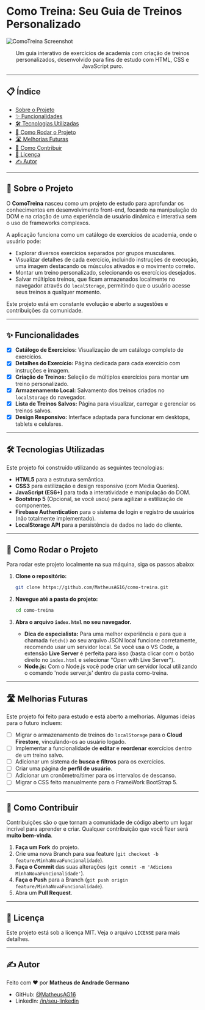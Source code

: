 # Como Treina: Seu Guia de Treinos Personalizado

![ComoTreina Screenshot](https://i.imgur.com/8QjP2yW.png) <p align="center">
  Um guia interativo de exercícios de academia com criação de treinos personalizados, desenvolvido para fins de estudo com HTML, CSS e JavaScript puro.
</p>

---

## 📋 Índice

- [Sobre o Projeto](#-sobre-o-projeto)
- [✨ Funcionalidades](#-funcionalidades)
- [🛠️ Tecnologias Utilizadas](#-tecnologias-utilizadas)
- [🚀 Como Rodar o Projeto](#-como-rodar-o-projeto)
- [🛣️ Melhorias Futuras](#-melhorias-futuras)
- [🤝 Como Contribuir](#-como-contribuir)
- [📄 Licença](#-licença)
- [✍️ Autor](#-autor)

---

## 📖 Sobre o Projeto

O **ComoTreina** nasceu como um projeto de estudo para aprofundar os conhecimentos em desenvolvimento front-end, focando na manipulação do DOM e na criação de uma experiência de usuário dinâmica e interativa sem o uso de frameworks complexos.

A aplicação funciona como um catálogo de exercícios de academia, onde o usuário pode:
- Explorar diversos exercícios separados por grupos musculares.
- Visualizar detalhes de cada exercício, incluindo instruções de execução, uma imagem destacando os músculos ativados e o movimento correto.
- Montar um treino personalizado, selecionando os exercícios desejados.
- Salvar múltiplos treinos, que ficam armazenados localmente no navegador através do `localStorage`, permitindo que o usuário acesse seus treinos a qualquer momento.

Este projeto está em constante evolução e aberto a sugestões e contribuições da comunidade.

---

## ✨ Funcionalidades

- [x] **Catálogo de Exercícios:** Visualização de um catálogo completo de exercícios.
- [x] **Detalhes do Exercício:** Página dedicada para cada exercício com instruções e imagem.
- [x] **Criação de Treinos:** Seleção de múltiplos exercícios para montar um treino personalizado.
- [x] **Armazenamento Local:** Salvamento dos treinos criados no `localStorage` do navegador.
- [x] **Lista de Treinos Salvos:** Página para visualizar, carregar e gerenciar os treinos salvos.
- [x] **Design Responsivo:** Interface adaptada para funcionar em desktops, tablets e celulares.

---

## 🛠️ Tecnologias Utilizadas

Este projeto foi construído utilizando as seguintes tecnologias:

- **HTML5** para a estrutura semântica.
- **CSS3** para estilização e design responsivo (com Media Queries).
- **JavaScript (ES6+)** para toda a interatividade e manipulação do DOM.
- **Bootstrap 5** (Opcional, se você usou) para agilizar a estilização de componentes.
- **Firebase Authentication** para o sistema de login e registro de usuários (não totalmente implementado).
- **LocalStorage API** para a persistência de dados no lado do cliente.

---

## 🚀 Como Rodar o Projeto

Para rodar este projeto localmente na sua máquina, siga os passos abaixo:

1. **Clone o repositório:**
   ```bash
   git clone https://github.com/MatheusAG16/como-treina.git
   ```

2. **Navegue até a pasta do projeto:**
   ```bash
   cd como-treina
   ```

3. **Abra o arquivo `index.html` no seu navegador.**
   - **Dica de especialista:** Para uma melhor experiência e para que a chamada `fetch()` ao seu arquivo JSON local funcione corretamente, recomendo usar um servidor local. Se você usa o VS Code, a extensão **Live Server** é perfeita para isso (basta clicar com o botão direito no `index.html` e selecionar "Open with Live Server").
   - **Node.js:** Com o Node.js você pode criar um servidor local utilizando o comando 'node server.js' dentro da pasta como-treina.

---

## 🛣️ Melhorias Futuras

Este projeto foi feito para estudo e está aberto a melhorias. Algumas ideias para o futuro incluem:

- [ ] Migrar o armazenamento de treinos do `localStorage` para o **Cloud Firestore**, vinculando-os ao usuário logado.
- [ ] Implementar a funcionalidade de **editar** e **reordenar** exercícios dentro de um treino salvo.
- [ ] Adicionar um sistema de **busca e filtros** para os exercícios.
- [ ] Criar uma página de **perfil de usuário**.
- [ ] Adicionar um cronômetro/timer para os intervalos de descanso.
- [ ] Migrar o CSS feito manualmente para o FrameWork BootStrap 5.

---

## 🤝 Como Contribuir

Contribuições são o que tornam a comunidade de código aberto um lugar incrível para aprender e criar. Qualquer contribuição que você fizer será **muito bem-vinda**.

1.  **Faça um Fork** do projeto.
2.  Crie uma nova Branch para sua feature (`git checkout -b feature/MinhaNovaFuncionalidade`).
3.  **Faça o Commit** das suas alterações (`git commit -m 'Adiciona MinhaNovaFuncionalidade'`).
4.  **Faça o Push** para a Branch (`git push origin feature/MinhaNovaFuncionalidade`).
5.  Abra um **Pull Request**.

---

## 📄 Licença

Este projeto está sob a licença MIT. Veja o arquivo `LICENSE` para mais detalhes.

---

## ✍️ Autor

Feito com ❤️ por **Matheus de Andrade Germano**

- GitHub: [@MatheusAG16](https://github.com/MatheusAG16)
- LinkedIn: [/in/seu-linkedin](https://www.linkedin.com/in/matheus-germano-217070203/)